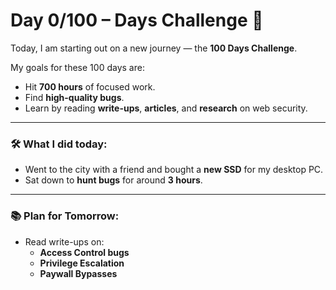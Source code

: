# Day 0/100 – Days Challenge 🌱

Today, I am starting out on a new journey — the **100 Days Challenge**.

My goals for these 100 days are:
- Hit **700 hours** of focused work.
- Find **high-quality bugs**.
- Learn by reading **write-ups**, **articles**, and **research** on web security.

---

### 🛠️ What I did today:
- Went to the city with a friend and bought a **new SSD** for my desktop PC.
- Sat down to **hunt bugs** for around **3 hours**.

---

### 📚 Plan for Tomorrow:
- Read write-ups on:
  - **Access Control bugs**
  - **Privilege Escalation**
  - **Paywall Bypasses**
